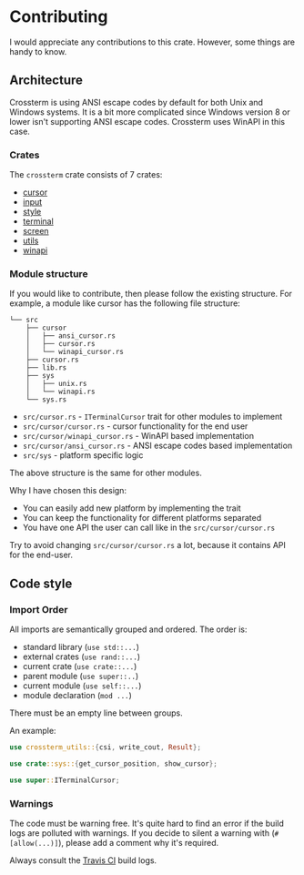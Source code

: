 # Contributing

I would appreciate any contributions to this crate. However, some things are handy to know.

## Architecture

Crossterm is using ANSI escape codes by default for both Unix and Windows systems. It is a bit more
complicated since Windows version 8 or lower isn't supporting ANSI escape codes. Crossterm uses
WinAPI in this case.

### Crates

The `crossterm` crate consists of 7 crates:

* [cursor](https://github.com/TimonPost/crossterm/tree/master/crossterm_cursor)
* [input](https://github.com/TimonPost/crossterm/tree/master/crossterm_input)
* [style](https://github.com/TimonPost/crossterm/tree/master/crossterm_style)
* [terminal](https://github.com/TimonPost/crossterm/tree/master/crossterm_terminal)
* [screen](https://github.com/TimonPost/crossterm/tree/master/crossterm_screen)
* [utils](https://github.com/TimonPost/crossterm/tree/master/crossterm_utils)
* [winapi](https://github.com/TimonPost/crossterm/tree/master/crossterm_winapi)

### Module structure

If you would like to contribute, then please follow the existing structure. For
example, a module like cursor has the following file structure:

```text
└── src
    ├── cursor
    │   ├── ansi_cursor.rs
    │   ├── cursor.rs
    │   └── winapi_cursor.rs
    ├── cursor.rs
    ├── lib.rs
    ├── sys
    │   ├── unix.rs
    │   └── winapi.rs
    └── sys.rs
```

* `src/cursor.rs` - `ITerminalCursor` trait for other modules to implement
* `src/cursor/cursor.rs` - cursor functionality for the end user
* `src/cursor/winapi_cursor.rs` - WinAPI based implementation
* `src/cursor/ansi_cursor.rs` - ANSI escape codes based implementation
* `src/sys` - platform specific logic

The above structure is the same for other modules. 

Why I have chosen this design:

* You can easily add new platform by implementing the trait
* You can keep the functionality for different platforms separated
* You have one API the user can call like in the `src/cursor/cursor.rs`

Try to avoid changing `src/cursor/cursor.rs` a lot, because it contains API for
the end-user.

## Code style

### Import Order

All imports are semantically grouped and ordered. The order is:

- standard library (`use std::...`)
- external crates (`use rand::...`)
- current crate (`use crate::...`)
- parent module (`use super::..`)
- current module (`use self::...`)
- module declaration (`mod ...`)

There must be an empty line between groups.

An example:

```rust
use crossterm_utils::{csi, write_cout, Result};

use crate::sys::{get_cursor_position, show_cursor};

use super::ITerminalCursor;
```

### Warnings

The code must be warning free. It's quite hard to find an error if the build logs are polluted with warnings.
If you decide to silent a warning with (`#[allow(...)]`), please add a comment why it's required.

Always consult the [Travis CI](https://travis-ci.org/TimonPost/crossterm/pull_requests) build logs.
